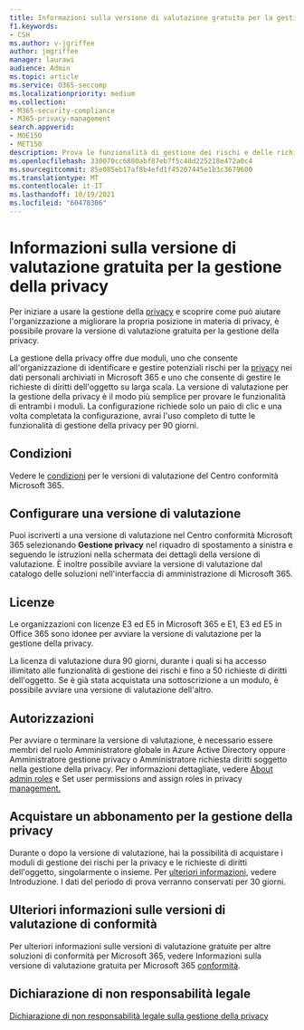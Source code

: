 ```yaml
---
title: Informazioni sulla versione di valutazione gratuita per la gestione della privacy
f1.keywords:
- CSH
ms.author: v-jgriffee
author: jmgriffee
manager: laurawi
audience: Admin
ms.topic: article
ms.service: O365-seccomp
ms.localizationpriority: medium
ms.collection:
- M365-security-compliance
- M365-privacy-management
search.appverid:
- MOE150
- MET150
description: Prova le funzionalità di gestione dei rischi e delle richieste di diritti dell'oggetto della gestione della privacy con la versione di valutazione per la gestione della privacy.
ms.openlocfilehash: 330070cc6880abf87eb7f5c40d225218e472a0c4
ms.sourcegitcommit: 85e085eb17af8b4efd1f45207445e1b3c3679600
ms.translationtype: MT
ms.contentlocale: it-IT
ms.lasthandoff: 10/19/2021
ms.locfileid: "60478306"
---
```

# <a name="learn-about-the-free-privacy-management-trial"></a>Informazioni sulla versione di valutazione gratuita per la gestione della privacy

Per iniziare a usare la gestione della [privacy](privacy-management.md) e scoprire come può aiutare l'organizzazione a migliorare la propria posizione in materia di privacy, è possibile provare la versione di valutazione gratuita per la gestione della privacy.

La gestione della privacy offre due moduli, uno che consente all'organizzazione di identificare e gestire potenziali [](privacy-management-subject-rights-requests.md) rischi per la [privacy](privacy-management-policies.md) nei dati personali archiviati in Microsoft 365 e uno che consente di gestire le richieste di diritti dell'oggetto su larga scala. La versione di valutazione per la gestione della privacy è il modo più semplice per provare le funzionalità di entrambi i moduli. La configurazione richiede solo un paio di clic e una volta completata la configurazione, avrai l'uso completo di tutte le funzionalità di gestione della privacy per 90 giorni.

## <a name="terms-and-conditions"></a>Condizioni

Vedere le [condizioni](privacy-management-trial-terms.md) per le versioni di valutazione del Centro conformità Microsoft 365.

## <a name="set-up-a-trial"></a>Configurare una versione di valutazione

Puoi iscriverti a una [](https://compliance.microsoft.com) versione di valutazione nel Centro conformità Microsoft 365 selezionando **Gestione privacy** nel riquadro di spostamento a sinistra e seguendo le istruzioni nella schermata dei dettagli della versione di valutazione. È inoltre possibile avviare la versione di valutazione dal catalogo delle soluzioni nell'interfaccia di amministrazione di Microsoft 365.

## <a name="licensing"></a>Licenze

Le organizzazioni con licenze E3 ed E5 in Microsoft 365 e E1, E3 ed E5 in Office 365 sono idonee per avviare la versione di valutazione per la gestione della privacy.

La licenza di valutazione dura 90 giorni, durante i quali si ha accesso illimitato alle funzionalità di gestione dei rischi e fino a 50 richieste di diritti dell'oggetto. Se è già stata acquistata una sottoscrizione a un modulo, è possibile avviare una versione di valutazione dell'altro.

## <a name="permissions"></a>Autorizzazioni

Per avviare o terminare la versione di valutazione, è necessario essere membri del ruolo Amministratore globale in Azure Active Directory oppure Amministratore gestione privacy o Amministratore richiesta diritti soggetto nella gestione della privacy. Per informazioni dettagliate, vedere [About admin roles](/microsoft-365/admin/add-users/about-admin-roles) e Set user permissions and assign roles in privacy [management.](privacy-management-permissions.md)

## <a name="buy-a-privacy-management-subscription"></a>Acquistare un abbonamento per la gestione della privacy

Durante o dopo la versione di valutazione, hai la possibilità di acquistare i moduli di gestione dei rischi per la privacy e le richieste di diritti dell'oggetto, singolarmente o insieme. Per [ulteriori informazioni,](privacy-management-setup.md) vedere Introduzione. I dati del periodo di prova verranno conservati per 30 giorni.

## <a name="learn-more-about-compliance-trials"></a>Ulteriori informazioni sulle versioni di valutazione di conformità

Per ulteriori informazioni sulle versioni di valutazione gratuite per altre soluzioni di conformità per Microsoft 365, vedere Informazioni sulla versione di valutazione gratuita per Microsoft 365 [conformità](/microsoft-365/compliance/compliance-easy-trials).

## <a name="legal-disclaimer"></a>Dichiarazione di non responsabilità legale

[Dichiarazione di non responsabilità legale sulla gestione della privacy](privacy-management-disclaimer.md)
